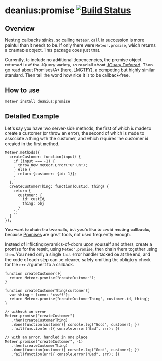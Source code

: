 # deanius:promise [![Build Status](https://secure.travis-ci.org/chicagogrooves/deanius-meteor-promise.png?branch=master)](https://travis-ci.org/chicagogrooves/deanius-meteor-promise) 

## Overview
Nesting callbacks stinks, so calling `Meteor.call` in succession is more painful than it needs to be. If only there were `Meteor.promise`, which returns a chainable object. This package does just that.

Currently, to include no additional dependencies, the promise object returned is of the JQuery variety, so read all about [JQuery Deferred](http://api.jquery.com/deferred.then/). Then go read about Promises/A+ (here, [LMGTFY](https://promisesaplus.com/)), a competing but highly similar standard. Then tell the world how nice it is to be callback-free.

## How to use

    meteor install deanius:promise

## Detailed Example

Let's say you have two server-side methods, the first of which is made to create a customer (or throw an error),
the second of which is made to associate a thing with the customer, and which requires the customer id created in the first method.

```
Meteor.methods({
  createCustomer: function(input) {
    if (input === -1) {
      throw new Meteor.Error("Uh uh");
    } else {
      return {customer: {id: 1}};
    }
  },
  createCustomerThing: function(custId, thing) {
    return {
      customer: {
        id: custId,
        thing: obj
      }
    };
  }
});

```

You want to chain the two calls, but you'd like to avoid nesting callbacks, because [Promises](http://api.jquery.com/deferred.then/) are great tools, not used frequently enough.

Instead of inflicting pyramids-of-doom upon yourself and others, create a promise for the result, using `Meteor.promise`, then chain them together using `then`. You need only a single `fail` error handler tacked on at the end, and the code of each step can be cleaner, safely omitting the obligtory check for the `err` argument to a callback.


```
function createCustomer(){
  return Meteor.promise("createCustomer");
}

function createCustomerThing(customer){
  var thing = {some: 'stuff'};
  return Meteor.promise("createCustomerThing", customer.id, thing);
}

// without an error
Meteor.promise("createCustomer")
   .then(createCustomerThing)
   .done(function(customer){ console.log("Good", customer); })
   .fail(function(err){ console.error("Bad", err); })

// with an error, handled in one place
Meteor.promise("createCustomer", -1)
   .then(createCustomerThing)
   .done(function(customer){ console.log("Good", customer); })
   .fail(function(err){ console.error("Bad", err); })

```
